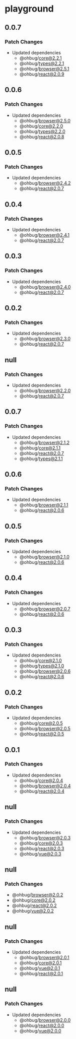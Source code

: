 # playground

## 0.0.7

### Patch Changes

- Updated dependencies
  - @ohbug/core@2.2.1
  - @ohbug/types@2.2.1
  - @ohbug/browser@2.5.1
  - @ohbug/react@2.0.9

## 0.0.6

### Patch Changes

- Updated dependencies
  - @ohbug/browser@2.5.0
  - @ohbug/core@2.2.0
  - @ohbug/types@2.2.0
  - @ohbug/react@2.0.8

## 0.0.5

### Patch Changes

- Updated dependencies
  - @ohbug/browser@2.4.2
  - @ohbug/react@2.0.7

## 0.0.4

### Patch Changes

- Updated dependencies
  - @ohbug/browser@2.4.1
  - @ohbug/react@2.0.7

## 0.0.3

### Patch Changes

- Updated dependencies
  - @ohbug/browser@2.4.0
  - @ohbug/react@2.0.7

## 0.0.2

### Patch Changes

- Updated dependencies
  - @ohbug/browser@2.3.0
  - @ohbug/react@2.0.7

## null

### Patch Changes

- Updated dependencies
  - @ohbug/browser@2.2.0
  - @ohbug/react@2.0.7

## 0.0.7

### Patch Changes

- Updated dependencies
  - @ohbug/browser@2.1.2
  - @ohbug/core@2.1.1
  - @ohbug/react@2.0.7
  - @ohbug/types@2.1.1

## 0.0.6

### Patch Changes

- Updated dependencies
  - @ohbug/browser@2.1.1
  - @ohbug/react@2.0.6

## 0.0.5

### Patch Changes

- Updated dependencies
  - @ohbug/browser@2.1.0
  - @ohbug/react@2.0.6

## 0.0.4

### Patch Changes

- Updated dependencies
  - @ohbug/browser@2.0.7
  - @ohbug/react@2.0.6

## 0.0.3

### Patch Changes

- Updated dependencies
  - @ohbug/core@2.1.0
  - @ohbug/types@2.1.0
  - @ohbug/browser@2.0.6
  - @ohbug/react@2.0.6

## 0.0.2

### Patch Changes

- Updated dependencies
  - @ohbug/core@2.0.5
  - @ohbug/browser@2.0.5
  - @ohbug/react@2.0.5

## 0.0.1

### Patch Changes

- Updated dependencies
  - @ohbug/core@2.0.4
  - @ohbug/browser@2.0.4
  - @ohbug/react@2.0.4

## null

### Patch Changes

- Updated dependencies
  - @ohbug/browser@2.0.3
  - @ohbug/core@2.0.3
  - @ohbug/react@2.0.3
  - @ohbug/vue@2.0.3

## null

### Patch Changes

- @ohbug/browser@2.0.2
- @ohbug/core@2.0.2
- @ohbug/react@2.0.2
- @ohbug/vue@2.0.2

## null

### Patch Changes

- Updated dependencies
  - @ohbug/browser@2.0.1
  - @ohbug/core@2.0.1
  - @ohbug/vue@2.0.1
  - @ohbug/react@2.0.1

## null

### Patch Changes

- Updated dependencies
  - @ohbug/browser@2.0.0
  - @ohbug/react@2.0.0
  - @ohbug/vue@2.0.0
